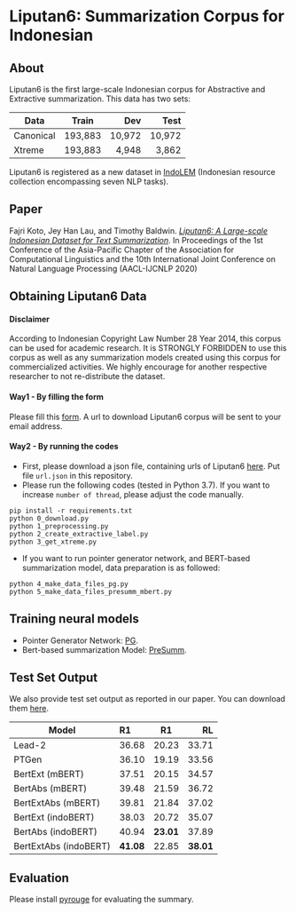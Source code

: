 # Liputan6: Summarization Corpus for Indonesian

## About

Liputan6 is the first large-scale Indonesian corpus for Abstractive and Extractive summarization.
This data has two sets:

| Data          | Train    | Dev      | Test      |
| ------------- | :-------:| --------:|  --------:|
| Canonical     | 193,883  | 10,972   | 10,972    |
| Xtreme        | 193,883  |  4,948   |  3,862    |

Liputan6 is registered as a new dataset in [IndoLEM](https://indolem.github.io/) (Indonesian resource collection encompassing seven NLP tasks). 

## Paper
Fajri Koto, Jey Han Lau, and Timothy Baldwin. [_Liputan6: A Large-scale Indonesian Dataset for Text Summarization_](https://arxiv.org/pdf/2011.00679.pdf). In Proceedings of the 1st Conference of the Asia-Pacific Chapter of the Association for Computational Linguistics and the 10th International Joint Conference on Natural Language Processing (AACL-IJCNLP 2020)

## Obtaining Liputan6 Data

#### Disclaimer
According to Indonesian Copyright Law Number 28 Year 2014, this corpus can be used for academic research. It is STRONGLY FORBIDDEN to use this corpus as well as any summarization models created using this corpus for commercialized activities.
We highly encourage for another respective researcher to not re-distribute the dataset.

#### Way1 - By filling the form

Please fill this [form](https://docs.google.com/forms/d/1bFkimFsZoswKCbUa76yHqi9hizLrJYne-1G_r5unfww/edit?usp=sharing). A url to download Liputan6 corpus will be sent to your email address.

#### Way2 - By running the codes

* First, please download a json file, containing urls of Liputan6 [here](https://drive.google.com/file/d/17eZ6D-iKBA5rmD8KQg0vr9tvobqmWUT9/view?usp=sharing). Put file `url.json` in this repository.
* Please run the following codes (tested in Python 3.7). If you want to increase `number of thread`, please adjust the code manually.
```
pip install -r requirements.txt
python 0_download.py
python 1_preprocessing.py
python 2_create_extractive_label.py
python 3_get_xtreme.py
```
* If you want to run pointer generator network, and BERT-based summarization model, data preparation is as followed:
```
python 4_make_data_files_pg.py
python 5_make_data_files_presumm_mbert.py
```

## Training neural models

* Pointer Generator Network: [PG](https://github.com/becxer/pointer-generator/).
* Bert-based summarization Model: [PreSumm](https://github.com/nlpyang/PreSumm).

## Test Set Output

We also provide test set output as reported in our paper. You can download them [here](https://drive.google.com/file/d/10t5IzDXPCejNNZkVCgdI2KNt4CFxr6jG/view?usp=sharing).

| Model                 | R1   | R1   | RL   |
| ----------------------|:-----|------|-----:|
| Lead-2                |36.68 | 20.23|33.71 |
| PTGen                 |36.10 | 19.19|33.56 |    
| BertExt (mBERT)       |37.51 | 20.15|34.57 |    
| BertAbs (mBERT)       |39.48 | 21.59|36.72 |    
| BertExtAbs (mBERT)    |39.81 | 21.84|37.02 |
| BertExt (indoBERT)    |38.03 | 20.72|35.07 |    
| BertAbs (indoBERT)    |40.94 | **23.01**|37.89 |    
| BertExtAbs (indoBERT) |**41.08** |22.85 |**38.01**|


## Evaluation

Please install [pyrouge](https://github.com/bheinzerling/pyrouge) for evaluating the summary.


